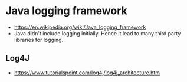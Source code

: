 # Java logging framework
  - https://en.wikipedia.org/wiki/Java_logging_framework
  - Java didn't include logging initially. Hence it lead to many third party libraries for logging.
  
## Log4J
  - https://www.tutorialspoint.com/log4j/log4j_architecture.htm

